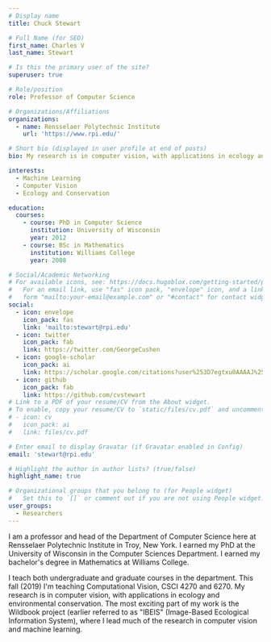 ```yaml
---
# Display name
title: Chuck Stewart

# Full Name (for SEO)
first_name: Charles V
last_name: Stewart

# Is this the primary user of the site?
superuser: true

# Role/position
role: Professor of Computer Science

# Organizations/Affiliations
organizations:
  - name: Rensselaer Polytechnic Institute
    url: 'https://www.rpi.edu/'

# Short bio (displayed in user profile at end of posts)
bio: My research is in computer vision, with applications in ecology and environmental conservation. The most exciting part of my work is the Wildbook project (earlier referred to as "IBEIS" (Image-Based Ecological Information System), where I lead much of the research in computer vision and machine learning. 

interests:
  - Machine Learning
  - Computer Vision 
  - Ecology and Conservation

education:
  courses:
    - course: PhD in Computer Science
      institution: University of Wisconsin
      year: 2012
    - course: BSc in Mathematics
      institution: Williams College
      year: 2008

# Social/Academic Networking
# For available icons, see: https://docs.hugoblox.com/getting-started/page-builder/#icons
#   For an email link, use "fas" icon pack, "envelope" icon, and a link in the
#   form "mailto:your-email@example.com" or "#contact" for contact widget.
social:
  - icon: envelope
    icon_pack: fas
    link: 'mailto:stewart@rpi.edu'
  - icon: twitter
    icon_pack: fab
    link: https://twitter.com/GeorgeCushen
  - icon: google-scholar
    icon_pack: ai
    link: https://scholar.google.com/citations?user%253D7egtxu0AAAAJ%2526hl%253Den
  - icon: github
    icon_pack: fab
    link: https://github.com/cvstewart
# Link to a PDF of your resume/CV from the About widget.
# To enable, copy your resume/CV to `static/files/cv.pdf` and uncomment the lines below.
# - icon: cv
#   icon_pack: ai
#   link: files/cv.pdf

# Enter email to display Gravatar (if Gravatar enabled in Config)
email: 'stewart@rpi.edu'

# Highlight the author in author lists? (true/false)
highlight_name: true

# Organizational groups that you belong to (for People widget)
#   Set this to `[]` or comment out if you are not using People widget.
user_groups:
  - Researchers
---
```


I am a professor and head of the Department of Computer Science here at Rensselaer Polytechnic Institute in Troy, New York. I earned my PhD at the University of Wisconsin in the Computer Sciences Department. I earned my bachelor's degree in Mathematics at Williams College.

I teach both undergraduate and graduate courses in the department. This fall (2019) I'm teaching Computational Vision, CSCI 4270 and 6270. My research is in computer vision, with applications in ecology and environmental conservation. The most exciting part of my work is the Wildbook project (earlier referred to as "IBEIS" (Image-Based Ecological Information System), where I lead much of the research in computer vision and machine learning. 
